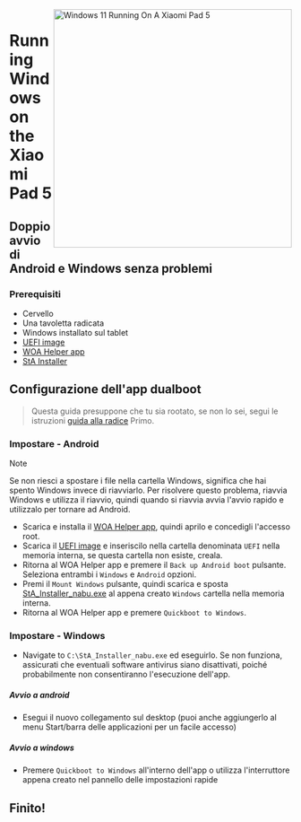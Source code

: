 <img align="right" src="https://raw.githubusercontent.com/erdilS/Port-Windows-11-Xiaomi-Pad-5/main/nabu.png" width="425" alt="Windows 11 Running On A Xiaomi Pad 5">


# Running Windows on the Xiaomi Pad 5

## Doppio avvio di Android e Windows senza problemi 

### Prerequisiti 
- Cervello 
- Una tavoletta radicata 
- Windows installato sul tablet 
- [UEFI image](https://github.com/erdilS/Port-Windows-11-Xiaomi-Pad-5/releases/download/UEFI/uefi-v3.img)
- [WOA Helper app](https://github.com/erdilS/Port-Windows-11-Xiaomi-Pad-5/releases/download/dualboot/woahelper.apk)
- [StA Installer](https://github.com/erdilS/Port-Windows-11-Xiaomi-Pad-5/releases/download/dualboot/StA_Installer_nabu.exe)

## Configurazione dell'app dualboot 
> Questa guida presuppone che tu sia rootato, se non lo sei, segui le istruzioni [guida alla radice](2-rootguide-it.md) Primo. 

### Impostare - Android
> [!NOTE]
> Se non riesci a spostare i file nella cartella Windows, significa che hai spento Windows invece di riavviarlo. Per risolvere questo problema, riavvia Windows e utilizza il riavvio, quindi quando si riavvia avvia l'avvio rapido e utilizzalo per tornare ad Android. 

- Scarica e installa il [WOA Helper app](https://github.com/erdilS/Port-Windows-11-Xiaomi-Pad-5/releases/download/dualboot/woahelper.apk), quindi aprilo e concedigli l'accesso root. 
- Scarica il [UEFI image](https://github.com/erdilS/Port-Windows-11-Xiaomi-Pad-5/releases/download/UEFI/uefi-v3.img) e inseriscilo nella cartella denominata `UEFI` nella memoria interna, se questa cartella non esiste, creala. 
- Ritorna al WOA Helper app e premere il  `Back up Android boot` pulsante. Seleziona entrambi i `Windows` e `Android` opzioni. 
- Premi il `Mount Windows` pulsante, quindi scarica e sposta [StA_Installer_nabu.exe](https://github.com/erdilS/Port-Windows-11-Xiaomi-Pad-5/releases/download/dualboot/StA_Installer_nabu.exe) al appena creato `Windows` cartella nella memoria interna. 
- Ritorna al WOA Helper app e premere `Quickboot to Windows`.

### Impostare - Windows
- Navigate to `C:\StA_Installer_nabu.exe` ed eseguirlo. Se non funziona, assicurati che eventuali software antivirus siano disattivati, poiché probabilmente non consentiranno l'esecuzione dell'app. 

##### Avvio a android
  - Esegui il nuovo collegamento sul desktop (puoi anche aggiungerlo al menu Start/barra delle applicazioni per un facile accesso)

##### Avvio a windows
  - Premere `Quickboot to Windows` all'interno dell'app o utilizza l'interruttore appena creato nel pannello delle impostazioni rapide 
  
## Finito!
